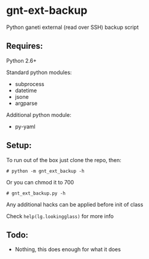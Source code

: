 gnt-ext-backup
===============

Python ganeti external (read over SSH) backup script

Requires:
---------
Python 2.6+

Standard python modules:
* subprocess
* datetime
* jsone
* argparse

Additional python module:
* py-yaml

Setup:
------
To run out of the box just clone the repo, then:
```console
# python -m gnt_ext_backup -h
```
Or you can chmod it to 700
```console
# gnt_ext_backup.py -h
```
Any additional hacks can be applied before init of class

Check `help(lg.lookingglass)` for more info

Todo:
-------------
* Nothing, this does enough for what it does
